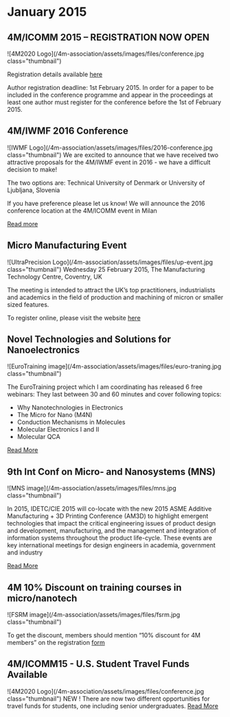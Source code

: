 # January 2015

## 4M/ICOMM 2015 – REGISTRATION NOW OPEN

![4M2020 Logo](/4m-association/assets/images/files/conference.jpg class="thumbnail")

Registration details available [here](/4m-association/content/Conference-Registration)

Author registration deadline: 1st February 2015. In order for a paper to be included in the conference programme and appear in the proceedings at least one author must register for the conference before the 1st of February 2015.


## 4M/IWMF 2016 Conference

![IWMF Logo](/4m-association/assets/images/files/2016-conference.jpg class="thumbnail")
We are excited to announce that we have received two attractive proposals for the 4M/IWMF event in 2016 - we have a difficult decision to make!

The two options are:
Technical University of Denmark or University of Ljubljana, Slovenia

If you have preference please let us know! We will announce the 2016 conference location at the 4M/ICOMM event in Milan

[Read more](/4m-association/content/4MIWMF-2016-Proposals.html)

## Micro Manufacturing Event

![UltraPrecision Logo](/4m-association/assets/images/files/up-event.jpg class="thumbnail")
Wednesday 25 February 2015, The Manufacturing Technology Centre, Coventry, UK

The meeting is intended to attract the UK’s top practitioners, industrialists and academics in the field of production and machining of micron or smaller sized features. 


To register online, please visit the website [here](http://www.ultraprecision.org/news/events/micro-manufacturing-2/)


## Novel Technologies and Solutions for Nanoelectronics

![EuroTraining image](/4m-association/assets/images/files/euro-traning.jpg class="thumbnail")

The EuroTraining project which I am coordinating has released 6 free webinars:
They last between 30 and 60 minutes and cover following topics:
- Why Nanotechnologies in Electronics
- The Micro for Nano (M4N)
- Conduction Mechanisms in Molecules
- Molecular Electronics I and II
- Molecular QCA

[Read More](http://www.eurotraining.net/webinars.php)


## 9th Int Conf on Micro- and Nanosystems (MNS)

![MNS image](/4m-association/assets/images/files/mns.jpg class="thumbnail")

In 2015, IDETC/CIE 2015 will co-locate with the new 2015 ASME Additive Manufacturing + 3D Printing Conference (AM3D) to highlight emergent technologies that impact the critical engineering issues of product design and development, manufacturing, and the management and integration of information systems throughout the product life-cycle. These events are key international meetings for design engineers in academia, government and industry

[Read More](http://www.asmeconferences.org/IDETC2015/index.cfm)


## 4M 10% Discount on training courses in micro/nanotech

![FSRM image](/4m-association/assets/images/files/fsrm.jpg class="thumbnail")

To get the discount, members should mention “10% discount for 4M members” on the registration [form](http://www.fsrm.ch/agendas/Micro-et-Nano-Technologies/)



## 4M/ICOMM15 - U.S. Student Travel Funds Available

![4M2020 Logo](/4m-association/assets/images/files/conference.jpg class="thumbnail")
NEW ! There are now two different opportunities for travel funds for students, one including senior undergraduates.
[Read More](http://www.4m-icomm-2015.polimi.it/travel_fund.php)

